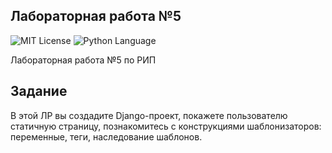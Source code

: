 ## Лабораторная работа №5
<img src="http://img.shields.io/badge/license-MIT-brightgreen.svg" alt="MIT License"> <img src="https://img.shields.io/badge/language-Python-green.svg" alt="Python Language">

Лабораторная работа №5 по РИП

## Задание

В этой ЛР вы создадите Django-проект, покажете пользователю статичную страницу, познакомитесь с конструкциями шаблонизаторов: переменные, теги, наследование шаблонов.
